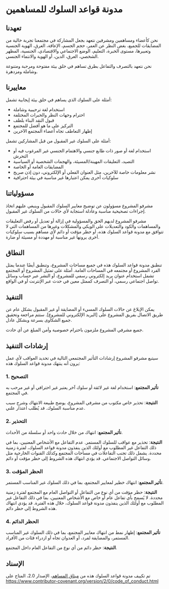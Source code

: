 # مدونة قواعد السلوك للمساهمين

## تعهدنا

نحن كأعضاء ومساهمين ومشرفين نتعهد بجعل المشاركة في مجتمعنا تجربة خالية من المضايقات للجميع، بغض النظر عن العمر، حجم الجسم، الإعاقة، العرق، الهوية الجنسية وتعبيرها، مستوى الخبرة، التعليم، الوضع الاجتماعي والاقتصادي، الجنسية، المظهر الشخصي، العرق، الدين، أو الهوية والانتماء الجنسي.

نحن نتعهد بالتصرف والتفاعل بطرق تساهم في خلق بيئة مفتوحة ومرحبة ومتنوعة وشاملة ومزدهرة.

## معاييرنا

أمثلة على السلوك الذي يساهم في خلق بيئة إيجابية تشمل:

* استخدام لغة ترحيبية وشاملة
* احترام وجهات النظر والخبرات المختلفة
* قبول النقد البناء بلطف
* التركيز على ما هو أفضل للمجتمع
* إظهار التعاطف تجاه أعضاء المجتمع الآخرين

أمثلة على السلوك غير المقبول من قبل المشاركين تشمل:

* استخدام لغة أو صور ذات طابع جنسي والاهتمام الجنسي غير المرغوب فيه أو التحرش
* التصيد، التعليقات المهينة/المسيئة، والهجمات الشخصية أو السياسية
* المضايقات العامة أو الخاصة
* نشر معلومات خاصة للآخرين، مثل العنوان الفعلي أو الإلكتروني، دون إذن صريح
* سلوكيات أخرى يمكن اعتبارها غير مناسبة في بيئة احترافية

## مسؤولياتنا

مشرفو المشروع مسؤولون عن توضيح معايير السلوك المقبول وينبغي عليهم اتخاذ إجراءات تصحيحية مناسبة وعادلة استجابة لأي حالات من السلوك غير المقبول.

مشرفو المشروع لديهم الحق والمسؤولية في إزالة أو تعديل أو رفض التعليقات والمساهمات والكود والتعديلات على الويكي والمشكلات وغيرها من المساهمات التي لا تتوافق مع مدونة قواعد السلوك هذه، أو حظر مؤقت أو دائم لأي مساهم بسبب سلوكيات أخرى يرونها غير مناسبة أو مهددة أو مسيئة أو ضارة.

## النطاق

تنطبق مدونة قواعد السلوك هذه في جميع مساحات المشروع، وتنطبق أيضًا عندما يمثل الفرد المشروع أو مجتمعه في المساحات العامة. أمثلة على تمثيل المشروع أو المجتمع تشمل استخدام عنوان بريد إلكتروني رسمي للمشروع، أو النشر عبر حساب وسائل تواصل اجتماعي رسمي، أو التصرف كممثل معين في حدث عبر الإنترنت أو في الواقع.

## التنفيذ

يمكن الإبلاغ عن حالات السلوك المسيء أو المضايقة أو غير المقبول بشكل عام عن طريق الاتصال بفريق المشروع على [البريد الإلكتروني للمشروع]. ستتم مراجعة وتحقيق جميع الشكاوى بسرعة وبشكل عادل.

جميع مشرفي المشروع ملزمون باحترام خصوصية وأمن المبلغ عن أي حادث.

## إرشادات التنفيذ

سيتبع مشرفو المشروع إرشادات التأثير المجتمعي التالية في تحديد العواقب لأي عمل يرون أنه ينتهك مدونة قواعد السلوك هذه:

### 1. التصحيح

**تأثير المجتمع**: استخدام لغة غير لائقة أو سلوك آخر يعتبر غير احترافي أو غير مرحب به في المجتمع.

**النتيجة**: تحذير خاص مكتوب من مشرفي المشروع، يوضح طبيعة الانتهاك وشرح سبب عدم مناسبة السلوك. قد يُطلب اعتذار علني.

### 2. التحذير

**تأثير المجتمع**: انتهاك من خلال حادث واحد أو سلسلة من الأحداث.

**النتيجة**: تحذير مع عواقب للسلوك المستمر. عدم التفاعل مع الأشخاص المعنيين، بما في ذلك التفاعل غير المطلوب مع أولئك الذين ينفذون مدونة قواعد السلوك، لفترة زمنية محددة. يشمل ذلك تجنب التفاعلات في مساحات المجتمع وكذلك القنوات الخارجية مثل وسائل التواصل الاجتماعي. قد يؤدي انتهاك هذه الشروط إلى حظر مؤقت أو دائم.

### 3. الحظر المؤقت

**تأثير المجتمع**: انتهاك خطير لمعايير المجتمع، بما في ذلك السلوك غير المناسب المستمر.

**النتيجة**: حظر مؤقت من أي نوع من التفاعل أو التواصل العام مع المجتمع لفترة زمنية محددة. لا يُسمح بأي تفاعل عام أو خاص مع الأشخاص المعنيين، بما في ذلك التفاعل غير المطلوب مع أولئك الذين ينفذون مدونة قواعد السلوك، خلال هذه الفترة. قد يؤدي انتهاك هذه الشروط إلى حظر دائم.

### 4. الحظر الدائم

**تأثير المجتمع**: إظهار نمط من انتهاك معايير المجتمع، بما في ذلك السلوك غير المناسب المستمر، والمضايقة لفرد، أو العدوان تجاه أو ازدراء فئات من الأفراد.

**النتيجة**: حظر دائم من أي نوع من التفاعل العام داخل المجتمع.

## الإسناد

تم تكييف مدونة قواعد السلوك هذه من [ميثاق المساهم][homepage]، الإصدار 2.0، المتاح على https://www.contributor-covenant.org/version/2/0/code_of_conduct.html

[homepage]: https://www.contributor-covenant.org
